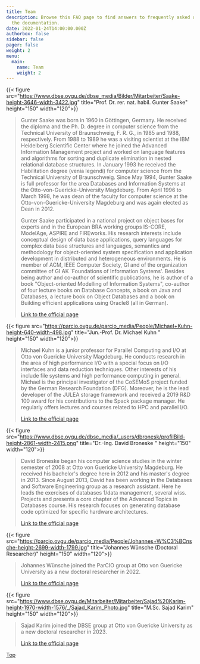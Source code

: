 ```yaml
---
title: Team
description: Browse this FAQ page to find answers to frequently asked questions that have not been covered elsewhere in
  the documentation.
date: 2022-01-24T14:00:00.000Z
authorbox: false
sidebar: false
pager: false
weight: 2
menu:
  main:
    name: Team
    weight: 2
---
```


{{< figure src="https://www.dbse.ovgu.de/dbse_media/Bilder/Mitarbeiter/Saake-height-3646-width-3422.jpg" title="Prof. Dr. rer. nat. habil. Gunter Saake" height="150" width="120">}}
>Gunter Saake was born in 1960 in Göttingen, Germany. He received the diploma and the Ph. D. degree in computer science from the Technical University of Braunschweig, F. R. G., in 1985 and 1988, respectively. From 1988 to 1989 he was a visiting scientist at the IBM Heidelberg Scientific Center where he joined the Advanced Information Management project and worked on language features and algorithms for sorting and duplicate elimination in nested relational database structures. In January 1993 he received the Habilitation degree (venia legendi) for computer science from the Technical University of Braunschweig. Since May 1994, Gunter Saake is full professor for the area Databases and Information Systems at the Otto-von-Guericke-University Magdeburg. From April 1996 to March 1998, he was dean of the faculty for computer science at the Otto-von-Guericke-University Magdeburg and was again elected as Dean in 2012. 
>
>Gunter Saake participated in a national project on object bases for experts and in the European BRA working groups IS-CORE, ModelAge, ASPIRE and FIREworks. His research interests include conceptual design of data base applications, query languages for complex data base structures and languages, semantics and methodology for object-oriented system specification and application development in distributed and heterogeneous environments. He is member of ACM, IEEE Computer Society, GI and of the organization committee of GI AK `Foundations of Information Systems'. Besides being author and co-author of scientific publications, he is author of a book "Object-oriented Modelling of Information Systems", co-author of four lecture books on Database Concepts, a book on Java and Databases, a lecture book on Object Databases and a book on Building efficient applications using Oracle8 (all in German).
>
>[Link to the official page](https://www.dbse.ovgu.de/Mitarbeiter/Gunter+Saake.html)

{{< figure src="https://parcio.ovgu.de/parcio_media/People/Michael+Kuhn-height-640-width-498.jpg" title="Jun.-Prof. Dr. Michael Kuhn " height="150" width="120">}}
>Michael Kuhn is a junior professor for Parallel Computing and I/O at Otto von Guericke University Magdeburg. He conducts research in the area of high performance I/O with a special focus on I/O interfaces and data reduction techniques. Other interests of his include file systems and high performance computing in general. Michael is the principal investigator of the CoSEMoS project funded by the German Research Foundation (DFG). Moreover, he is the lead developer of the JULEA storage framework and received a 2019 R&D 100 award for his contributions to the Spack package manager. He regularly offers lectures and courses related to HPC and parallel I/O.
>
>[Link to the official page](https://parcio.ovgu.de/People/Michael+Kuhn.html)

{{< figure src="https://www.dbse.ovgu.de/dbse_media/_users/dbronesk/profilBild-height-2861-width-2415.png" title="Dr.-Ing. David Broneske " height="150" width="120">}}
>David Broneske began his computer science studies in the winter semester of 2008 at Otto von Guericke University Magdeburg. He received his bachelor's degree here in 2012 and his master's degree in 2013. Since August 2013, David has been working in the Databases and Software Engineering group as a research assistant. Here he leads the exercises of databases 1/data management, several wiss. Projects and presents a core chapter of the Advanced Topics in Databases course. His research focuses on generating database code optimized for specific hardware architectures.
>
>[Link to the official page](https://www.dbse.ovgu.de/Mitarbeiter/Assoziierte+Mitarbeiter/David+Broneske.html)

{{< figure src="https://parcio.ovgu.de/parcio_media/People/Johannes+W%C3%BCnsche-height-2699-width-1799.jpg" title="Johannes Wünsche (Doctoral Researcher)" height="150" width="120">}}
> Johannes Wünsche joined the ParCIO group at Otto von Guericke University as a new doctoral researcher in 2022. 
>
>[Link to the official page](https://parcio.ovgu.de/People/Johannes+W%C3%BCnsche.html)

{{< figure src="https://www.dbse.ovgu.de/Mitarbeiter/Mitarbeiter/Sajad%20Karim-height-1970-width-1576/_/Sajad_Karim_Photo.jpg" title="M.Sc. Sajad Karim" height="150" width="120">}}
>  Sajad Karim joined the DBSE group at Otto von Guericke University as a new doctoral researcher in 2023. 
>
>[Link to the official page](https://www.dbse.ovgu.de/Mitarbeiter/Assoziierte+Mitarbeiter/Sajad+Karim.html)

[Top](/team#team)

